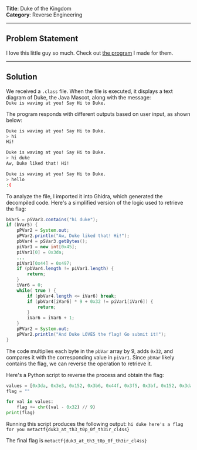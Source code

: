 **Title**: Duke of the Kingdom  
**Category**: Reverse Engineering

---

## **Problem Statement**

I love this little guy so much. Check out [the program](https://metaproblems.com/b9717b5a41c0c046391251517982739a/Duke.class) I made for them.

---

## **Solution**

We received a `.class` file. When the file is executed, it displays a text diagram of Duke, the Java Mascot, along with the message:  
`Duke is waving at you! Say Hi to Duke.`

The program responds with different outputs based on user input, as shown below:

```sh
Duke is waving at you! Say Hi to Duke.
> hi
Hi!

Duke is waving at you! Say Hi to Duke.
> hi duke
Aw, Duke liked that! Hi!

Duke is waving at you! Say Hi to Duke.
> hello
:(
```

To analyze the file, I imported it into Ghidra, which generated the decompiled code. Here's a simplified version of the logic used to retrieve the flag:

```java
bVar5 = pSVar3.contains("hi duke");
if (bVar5) {
    pPVar2 = System.out;
	pPVar2.println("Aw, Duke liked that! Hi!");
    pbVar4 = pSVar3.getBytes();
    piVar1 = new int[0x45];
    piVar1[0] = 0x3da;
    ...
    piVar1[0x44] = 0x497;
    if (pbVar4.length != piVar1.length) {
	    return;
    }
    iVar6 = 0;
    while( true ) {
	    if (pbVar4.length <= iVar6) break;
	    if (pbVar4[iVar6] * 9 + 0x32 != piVar1[iVar6]) {
		    return;
	    }
	    iVar6 = iVar6 + 1;
    }
    pPVar2 = System.out;
    pPVar2.println("And Duke LOVES the flag! Go submit it!");
}
```

The code multiplies each byte in the `pbVar` array by 9, adds `0x32`, and compares it with the corresponding value in `piVar1`. Since `pbVar` likely contains the flag, we can reverse the operation to retrieve it.

Here's a Python script to reverse the process and obtain the flag:

```py
values = [0x3da, 0x3e3, 0x152, 0x3b6, 0x44f, 0x3f5, 0x3bf, 0x152, 0x3da, 0x3bf, 0x434, 0x3bf, 0x191, 0x43d, 0x152, 0x39b, 0x152, 0x3c8, 0x3fe, 0x39b, 0x3d1, 0x152, 0x3c8, 0x419, 0x434, 0x152, 0x473, 0x419, 0x44f, 0x152, 0x407, 0x3bf, 0x446, 0x39b, 0x3ad, 0x446, 0x3c8, 0x485, 0x3b6, 0x44f, 0x3f5, 0x1fd, 0x389, 0x39b, 0x446, 0x389, 0x446, 0x3da, 0x1fd, 0x389, 0x446, 0x1e2, 0x422, 0x389, 0x1e2, 0x3c8, 0x389, 0x446, 0x3da, 0x1fd, 0x3e3, 0x434, 0x389, 0x3ad, 0x3fe, 0x206, 0x43d, 0x43d, 0x497]
flag = ""

for val in values:
    flag += chr((val - 0x32) // 9)
print(flag)

```

Running this script produces the following output:
`hi duke here's a flag for you metactf{duk3_at_th3_t0p_0f_th3ir_cl4ss}`

The final flag is `metactf{duk3_at_th3_t0p_0f_th3ir_cl4ss}`
